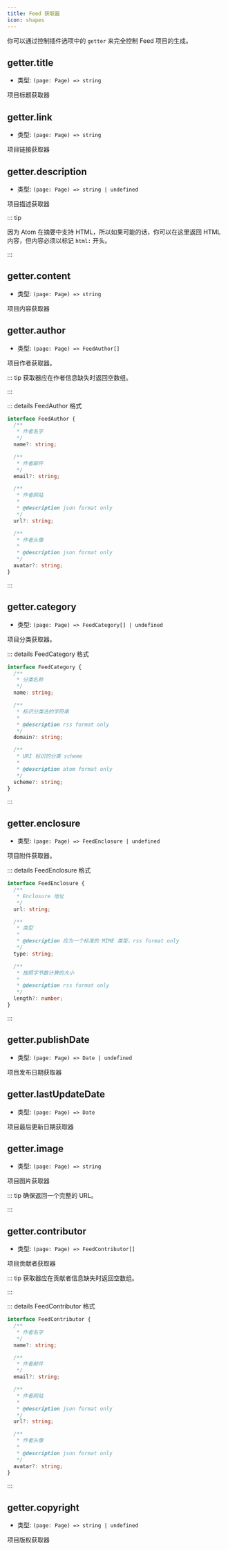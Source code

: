 ```yaml
---
title: Feed 获取器
icon: shapes
---
```


你可以通过控制插件选项中的 `getter` 来完全控制 Feed 项目的生成。

## getter.title

- 类型: `(page: Page) => string`

项目标题获取器

## getter.link

- 类型: `(page: Page) => string`

项目链接获取器

## getter.description

- 类型: `(page: Page) => string | undefined`

项目描述获取器

::: tip

因为 Atom 在摘要中支持 HTML，所以如果可能的话，你可以在这里返回 HTML 内容，但内容必须以标记 `html:` 开头。

:::

## getter.content

- 类型: `(page: Page) => string`

项目内容获取器

## getter.author

- 类型: `(page: Page) => FeedAuthor[]`

项目作者获取器。

::: tip 获取器应在作者信息缺失时返回空数组。

:::

::: details FeedAuthor 格式

```ts
interface FeedAuthor {
  /**
   * 作者名字
   */
  name?: string;

  /**
   * 作者邮件
   */
  email?: string;

  /**
   * 作者网站
   *
   * @description json format only
   */
  url?: string;

  /**
   * 作者头像
   *
   * @description json format only
   */
  avatar?: string;
}
```

:::

## getter.category

- 类型: `(page: Page) => FeedCategory[] | undefined`

项目分类获取器。

::: details FeedCategory 格式

```ts
interface FeedCategory {
  /**
   * 分类名称
   */
  name: string;

  /**
   * 标识分类法的字符串
   *
   * @description rss format only
   */
  domain?: string;

  /**
   * URI 标识的分类 scheme
   *
   * @description atom format only
   */
  scheme?: string;
}
```

:::

## getter.enclosure

- 类型: `(page: Page) => FeedEnclosure | undefined`

项目附件获取器。

::: details FeedEnclosure 格式

```ts
interface FeedEnclosure {
  /**
   * Enclosure 地址
   */
  url: string;

  /**
   * 类型
   *
   * @description 应为一个标准的 MIME 类型，rss format only
   */
  type: string;

  /**
   * 按照字节数计算的大小
   *
   * @description rss format only
   */
  length?: number;
}
```

:::

## getter.publishDate

- 类型: `(page: Page) => Date | undefined`

项目发布日期获取器

## getter.lastUpdateDate

- 类型: `(page: Page) => Date`

项目最后更新日期获取器

## getter.image

- 类型: `(page: Page) => string`

项目图片获取器

::: tip 确保返回一个完整的 URL。

:::

## getter.contributor

- 类型: `(page: Page) => FeedContributor[]`

项目贡献者获取器

::: tip 获取器应在贡献者信息缺失时返回空数组。

:::

::: details FeedContributor 格式

```ts
interface FeedContributor {
  /**
   * 作者名字
   */
  name?: string;

  /**
   * 作者邮件
   */
  email?: string;

  /**
   * 作者网站
   *
   * @description json format only
   */
  url?: string;

  /**
   * 作者头像
   *
   * @description json format only
   */
  avatar?: string;
}
```

:::

## getter.copyright

- 类型: `(page: Page) => string | undefined`

项目版权获取器
